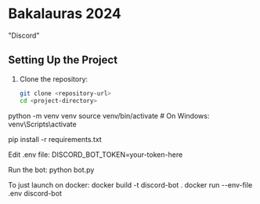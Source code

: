 # Bakalauras 2024
 "Discord"
## Setting Up the Project

1. Clone the repository:
   ```bash
   git clone <repository-url>
   cd <project-directory>

python -m venv venv
source venv/bin/activate  # On Windows: venv\Scripts\activate

pip install -r requirements.txt

Edit .env file:
DISCORD_BOT_TOKEN=your-token-here

Run the bot:
python bot.py

To just launch on docker:
docker build -t discord-bot .
docker run --env-file .env discord-bot
